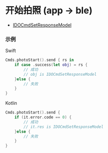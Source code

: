 # 开始拍照 (app -> ble)
* [IDOCmdSetResponseModel](../model/IDOCmdSetResponseModel.md)



### 示例

Swift
```swift
Cmds.photoStart().send { rs in
    if case .success(let obj) = rs {
        // 成功
        // obj is IDOCmdSetResponseModel
    }else {
        // 失败
    }
}
```

Kotlin
```kotlin
Cmds.photoStart().send {
    if (it.error.code == 0) {
        // 成功
        // it.res is IDOCmdSetResponseModel
    }else {
        // 失败
    }
}
```

